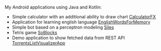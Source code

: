 My Android applications using Java and Kotlin:

- Simple calculator with an additional ability to draw chart [CalculatorFX](https://github.com/yakushev85/GeneralAndroidRepository/tree/main/CalculatorFX)
- Application for learning english language [EnglishWordsForMemory](https://github.com/yakushev85/GeneralAndroidRepository/tree/main/EnglishWordsForMemory)
- Simple bot based on a perceptron modeling [Siles](https://github.com/yakushev85/GeneralAndroidRepository/tree/main/Siles)
- Tetris game [SoBlocks](https://github.com/yakushev85/GeneralAndroidRepository/tree/main/SoBlocks)
- Demo application to show fetched data from REST API [TorrentsListVisualizerApp](https://github.com/yakushev85/GeneralAndroidRepository/tree/main/TorrentsListVisualizerApp)
